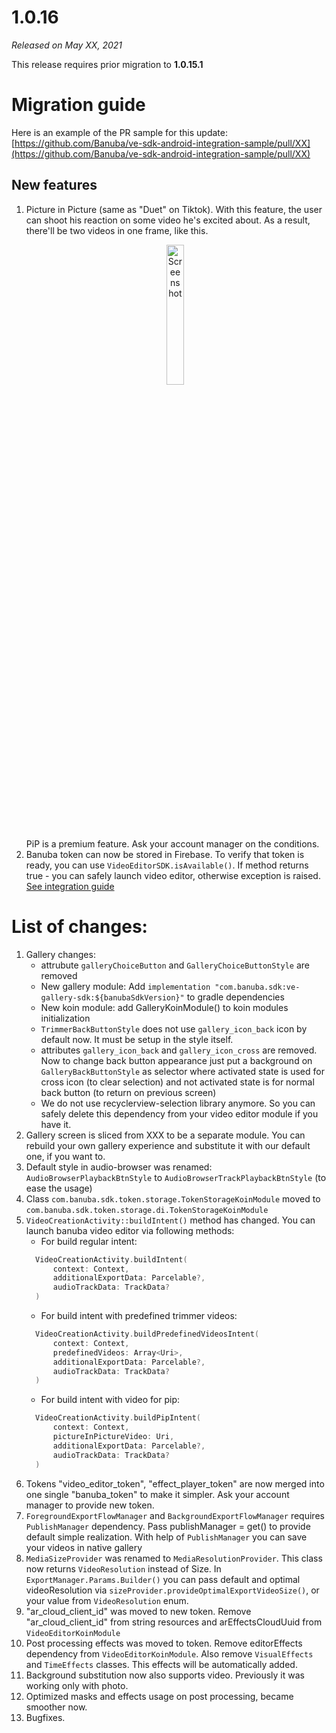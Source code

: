 # 1.0.16

*Released on May XX, 2021*

This release requires prior migration to **1.0.15.1** 

# **Migration guide**

Here is an example of the PR sample for this update: [https://github.com/Banuba/ve-sdk-android-integration-sample/pull/XX](https://github.com/Banuba/ve-sdk-android-integration-sample/pull/XX)

## New features

1. Picture in Picture (same as "Duet" on Tiktok). With this feature, the user can shoot his reaction on some video he's excited about. As a result, there'll be two videos in one frame, like this.
   <p align="center">
   <img src="../gif/camera_pip.gif" alt="Screenshot" width="24%" height="auto" class="docs-screenshot"/>&nbsp;
   </p>
   PiP is a premium feature. Ask your account manager on the conditions.
2. Banuba token can now be stored in Firebase. To verify that token is ready, you can use `VideoEditorSDK.isAvailable()`. If method returns true - you can safely launch video editor, otherwise exception is raised.
   [See integration guide](../XX.md)

# List of changes:

1. Gallery changes:
   - attrubute `galleryChoiceButton` and `GalleryChoiceButtonStyle` are removed
   - New gallery module: Add `implementation "com.banuba.sdk:ve-gallery-sdk:${banubaSdkVersion}"` to gradle dependencies
   - New koin module: add GalleryKoinModule() to koin modules initialization
   - `TrimmerBackButtonStyle` does not use `gallery_icon_back` icon by default now. It must be setup in the style itself.
   - attributes `gallery_icon_back` and `gallery_icon_cross` are removed. Now to change back button appearance just put a background on `GalleryBackButtonStyle` as selector where activated state is used for cross icon (to clear selection) and not activated state is for normal back button (to return on previous screen)
   - We do not use recyclerview-selection library anymore. So you can safely delete this dependency from your video editor module if you have it.
2. Gallery screen is sliced from XXX to be a separate module. You can rebuild your own gallery experience and substitute it with our default one, if you want to.
3. Default style in audio-browser was renamed: `AudioBrowserPlaybackBtnStyle` to `AudioBrowserTrackPlaybackBtnStyle` (to ease the usage)
4. Class `com.banuba.sdk.token.storage.TokenStorageKoinModule` moved to `com.banuba.sdk.token.storage.di.TokenStorageKoinModule`
5. `VideoCreationActivity::buildIntent()` method has changed. You can launch banuba video editor via following methods:
   - For build regular intent:
   ```kotlin
     VideoCreationActivity.buildIntent(
         context: Context,
         additionalExportData: Parcelable?,
         audioTrackData: TrackData?
     )
   ```
   - For build intent with predefined trimmer videos:
   ```kotlin
     VideoCreationActivity.buildPredefinedVideosIntent(
         context: Context,
         predefinedVideos: Array<Uri>,
         additionalExportData: Parcelable?,
         audioTrackData: TrackData?
     )
   ```
   - For build intent with video for pip:
   ```kotlin
     VideoCreationActivity.buildPipIntent(
         context: Context,
         pictureInPictureVideo: Uri,
         additionalExportData: Parcelable?,
         audioTrackData: TrackData?
     )
   ```
6. Tokens "video_editor_token", "effect_player_token" are now merged into one single "banuba_token" to make it simpler. Ask your account manager to provide new token.
7. `ForegroundExportFlowManager` and `BackgroundExportFlowManager` requires `PublishManager` dependency. Pass publishManager = get() to provide default simple realization. With help of `PublishManager` you can save your videos in native gallery
8. `MediaSizeProvider` was renamed to `MediaResolutionProvider`. This class now returns `VideoResolution` instead of Size. In `ExportManager.Params.Builder()` you can pass default and optimal videoResolution via `sizeProvider.provideOptimalExportVideoSize()`, or your value from `VideoResolution` enum.
9. "ar_cloud_client_id" was moved to new token. Remove "ar_cloud_client_id" from string resources and  arEffectsCloudUuid from `VideoEditorKoinModule`
10. Post processing effects was moved to token. Remove editorEffects dependency from `VideoEditorKoinModule`. Also remove `VisualEffects` and `TimeEffects` classes. This effects will be automatically added.
11. Background substitution now also supports video. Previously it was working only with photo.
12. Optimized masks and effects usage on post processing, became smoother now.
13. Bugfixes.

